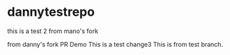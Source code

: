 # dannytestrepo
this is a test 2
from mano's fork

from danny's fork PR Demo
This is a test change3
This is from test branch.
